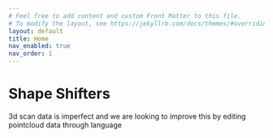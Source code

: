 ```yaml
---
# Feel free to add content and custom Front Matter to this file.
# To modify the layout, see https://jekyllrb.com/docs/themes/#overriding-theme-defaults
layout: default
title: Home
nav_enabled: true
nav_order: 1
---
```


# Shape Shifters

3d scan data is imperfect and we are looking to improve this by editing pointcloud data through language 